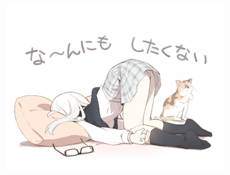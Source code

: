 ![orz](https://raw.githubusercontent.com/cielorz/cielorz/master/B5F9FAE0-2A30-4C19-B144-88710926EAFF.jpeg)



<!--
**cielorz/cielorz** is a ✨ _special_ ✨ repository because its `README.md` (this file) appears on your GitHub profile.

Here are some ideas to get you started:

- 🔭 I’m currently working on ...
- 🌱 I’m currently learning ...
- 👯 I’m looking to collaborate on ...
- 🤔 I’m looking for help with ...
- 💬 Ask me about ...
- 📫 How to reach me: ...
- 😄 Pronouns: ...
- ⚡ Fun fact: ...
-->
